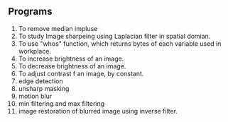 ## Programs

1. To remove median impluse
2. To study Image sharpeing using Laplacian filter in spatial domian.
3. To use "whos" function, which returns bytes of each variable used in workplace.  
4. To increase brightness of an image.
5. To decrease brightness of an image.
6. To adjust contrast f an image, by constant.
7. edge detection
8. unsharp masking
9. motion blur
10. min filtering and max filtering
11. image restoration of blurred image using inverse filter.
